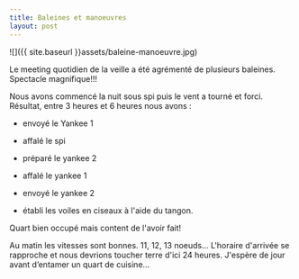 ```yaml
---
title: Baleines et manoeuvres
layout: post
---
```


![]({{ site.baseurl }}assets/baleine-manoeuvre.jpg)

Le meeting quotidien de la veille a été agrémenté de plusieurs baleines. Spectacle magnifique!!!

Nous avons commencé la nuit sous spi puis le vent a tourné et forci. Résultat, entre 3 heures et 6 heures nous avons :

- envoyé le Yankee 1

- affalé le spi

- préparé le yankee 2

- affalé le yankee 1

- envoyé le yankee 2

- établi les voiles en ciseaux à l'aide du tangon.

Quart bien occupé mais content de l'avoir fait!

Au matin les vitesses sont bonnes. 11, 12, 13 noeuds... L'horaire d'arrivée se rapproche et nous devrions toucher terre d'ici 24 heures. J'espère de jour avant d’entamer un quart de cuisine...
